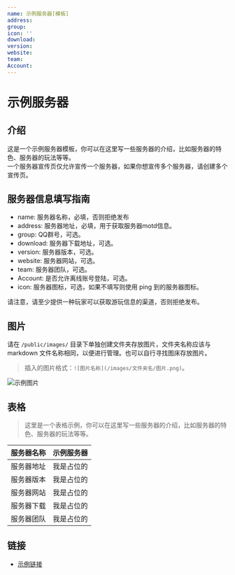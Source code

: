 ```yaml
---
name: 示例服务器[模板]
address: 
group: 
icon: ''
download: 
version: 
website: 
team: 
Account: 
---
```

# 示例服务器

## 介绍

这是一个示例服务器模板，你可以在这里写一些服务器的介绍，比如服务器的特色、服务器的玩法等等。     
一个服务器宣传页仅允许宣传一个服务器，如果你想宣传多个服务器，请创建多个宣传页。

## 服务器信息填写指南

- name: 服务器名称，必填，否则拒绝发布
- address: 服务器地址，必填，用于获取服务器motd信息。
- group: QQ群号，可选。
- download: 服务器下载地址，可选。
- version: 服务器版本，可选。
- website: 服务器网站，可选。
- team: 服务器团队，可选。
- Account: 是否允许离线账号登陆，可选。
- icon: 服务器图标，可选，如果不填写则使用 ping 到的服务器图标。

请注意，请至少提供一种玩家可以获取游玩信息的渠道，否则拒绝发布。

## 图片

请在 `/public/images/` 目录下单独创建文件夹存放图片，文件夹名称应该与 markdown 文件名称相同，以便进行管理。也可以自行寻找图床存放图片。

> 插入的图片格式：`![图片名称](/images/文件夹名/图片.png)`。

![示例图片](/images/example/table_bg.png)

## 表格
> 这里是一个表格示例，你可以在这里写一些服务器的介绍，比如服务器的特色、服务器的玩法等等。

| 服务器名称 | 示例服务器 |
| :---: | :---: |
| 服务器地址 | 我是占位的 |
| 服务器版本 | 我是占位的 |
| 服务器网站 | 我是占位的 |
| 服务器下载 | 我是占位的 |
| 服务器团队 | 我是占位的 |

## 链接

- [示例链接](在这里填写链接)
